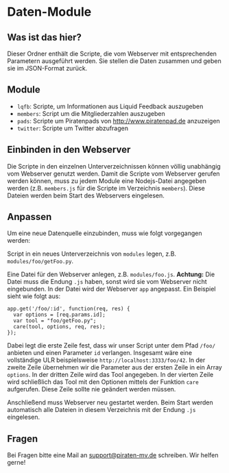 Daten-Module
============

Was ist das hier?
-----------------

Dieser Ordner enthält die Scripte, die vom Webserver mit entsprechenden Parametern ausgeführt werden. Sie stellen die Daten zusammen und geben sie im JSON-Format zurück.


Module
------

- `lqfb`: Scripte, um Informationen aus Liquid Feedback auszugeben
- `members`: Script um die Mitgliederzahlen auszugeben
- `pads`: Scripte um Piratenpads von http://www.piratenpad.de anzuzeigen
- `twitter`: Scripte um Twitter abzufragen


Einbinden in den Webserver
--------------------------

Die Scripte in den einzelnen Unterverzeichnissen können völlig unabhängig vom Webserver genutzt werden. Damit die Scripte vom Webserver gerufen werden können, muss zu jedem Module eine Nodejs-Datei angegeben werden (z.B. `members.js` für die Scripte im Verzeichnis `members`). Diese Dateien werden beim Start des Webservers eingelesen.


Anpassen
--------

Um eine neue Datenquelle einzubinden, muss wie folgt vorgegangen werden:

Script in ein neues Unterverzeichnis von `modules` legen, z.B. `modules/foo/getFoo.py`.

Eine Datei für den Webserver anlegen, z.B. `modules/foo.js`. **Achtung:** Die Datei muss die Endung `.js` haben, sonst wird sie vom Webserver nicht eingebunden. In der Datei wird der Webserver `app` angepasst. Ein Beispiel sieht wie folgt aus:

    app.get('/foo/:id', function(req, res) {
      var options = [req.params.id];
      var tool = "foo/getFoo.py";
      care(tool, options, req, res);
    });

Dabei legt die erste Zeile fest, dass wir unser Script unter dem Pfad `/foo/` anbieten und einen Parameter `id` verlangen. Insgesamt wäre eine vollständige ULR beispielsweise `http://localhost:3333/foo/42`. In der zweite Zeile übernehmen wir die Parameter aus der ersten Zeile in ein Array `options`. In der dritten Zeile wird das Tool angegeben. In der vierten Zeile wird schließlich das Tool mit den Optionen mittels der Funktion `care` aufgerufen. Diese Zeile sollte nie geändert werden müssen.

Anschließend muss Webserver neu gestartet werden. Beim Start werden automatisch alle Dateien in diesem Verzeichnis mit der Endung `.js` eingelesen.


Fragen
------

Bei Fragen bitte eine Mail an support@piraten-mv.de schreiben. Wir helfen gerne!
